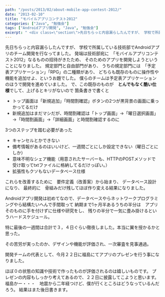 ```yaml
---
path: "/posts/2013/02/about-mobile-app-contest-2012/"
date: "2013-02-10"
title: "モバイルアプリコンテスト2012"
categories: ["Java", "勉強会"]
tags: ["Androidアプリ開発", "Java", "勉強会"]
excerpt: " <div class=\"section\">先日ちらっと内容漏らしたんですが、 学校で所属している技術部でAndroidアプリのチーム開発を行なってました。 発端は技術部宛に　「モバイルアプリコ..."
---
```


先日ちらっと内容漏らしたんですが、 学校で所属している技術部でAndroidアプリのチーム開発を行なってました。 発端は技術部宛に　「モバイルアプリコンテスト2012」なるものの招待がきたため、 そのためのアプリを開発しようということになりました。 規定部門と自由部門があり、 うちの規定部門には　「予定表アプリケーション」「RPG」の二種類があり、 どちらも既存のものに操作性や機能を追加せよ、というお題でした。 僕らのチームは予定表アプリケーションのほうで開発を進めていました。 で、この既存のものが　<span class="deco" style="font-weight: bold;">とんでもなく酷い仕様</span>でして、上げるとキリがないので 箇条書きで書くと

* トップ画面は「新規追加」「時間割確認」ボタンの2つが黒背景の画面に乗っかってるだけ
* 新規追加はまだマシだが、時間割確認は「トップ画面」→「曜日選択画面」→「時間割画面」→「詳細画面」と時間割確認するのに

3つのステップを踏む必要があった

* キャンセルとかできない
* 備考情報があるのはいいけど、一週間ごとにしか設定できない（曜日ごとにしか）
* 意味不明なシェア機能（用意されたサーバーも、HTTPのPOSTメソッドで受け取ってtxtファイルに格納してるだけっぽい。）
* 拡張性もクソもないデータベース仕様

これらを改善するために　要件定義（改善案）から始まり、 データベース設計になり、 最終的に　骨組みだけ残してほぼ作り変える結果になりました。 

Androidアプリ開発は初めてなので、データベースやらネットワークプログラミングやら結構たいへんで手間取って 納期まで1ヶ月半あるうちの半分は　アプリそのものに手を付けずに仕様や研究をし、 残りの半分で一気に畳み掛けるというハードスケジュール。 

特に最後の一週間は合計で３，４日ぐらい徹夜しました。本当に翼を授かるかと思った。 

その苦労が実ったのか、デザインや機能が評価され、一次審査を見事通過。

開発チームの代表として、今月２２日に福島にてアプリのプレゼンを行う事になりました。 

ほぼ０の状態の知識や技術で作ったものが評価されるのは嬉しいものです。 プレゼンの内容もしっかり考えてあるので、２２日に披露してこようと思います。 福島かー・・・　地震から二年経つけど、僕が行くところはどうなっているんだろう。 結果はまた後日書きます。